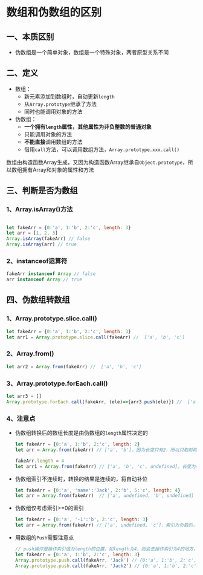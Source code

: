 # 数组和伪数组的区别

## 一、本质区别

* 伪数组是一个简单对象，数组是一个特殊对象，两者原型关系不同



## 二、定义

* 数组：
  * 新元素添加到数组时，自动更新`length`
  * 从`Array.prototype`继承了方法
  * 同时也能调用对象的方法
* 伪数组：
  * **一个拥有`length`属性，其他属性为非负整数的普通对象**
  * 只能调用对象的方法
  * **不能直接**调用数组的方法
  * 借用`call`方法，可以调用数组方法，`Array.prototype.xxx.call()`



数组由构造函数Array生成，又因为构造函数Array继承自`Object.prototype`，所以数组拥有Array和对象的属性和方法



## 三、判断是否为数组

### 1、Array.isArray()方法

```javascript

let fakeArr = {0:'a', 1:'b', 2:'c', length: 3}
let arr = [1, 2, 3]
Array.isArray(fakeArr) // false
Array.isArray(arr) // true
```

### 2、instanceof运算符

```javascript
fakeArr instanceof Array // false
arr instanceof Array // true
```



## 四、伪数组转数组

### 1、Array.prototype.slice.call()

```javascript
let fakeArr = {0:'a', 1:'b', 2:'c', length: 3}
let arr1 = Array.prototype.slice.call(fakeArr) //  ['a', 'b', 'c']
```

### 2、Array.from()

```javascript
let arr2 = Array.from(fakeArr) //  ['a', 'b', 'c']
```

### 3、Array.prototype.forEach.call()

```javascript
let arr3 = []
Array.prototype.forEach.call(fakeArr, (ele)=>{arr3.push(ele)}) //  ['a', 'b', 'c']
```

### 4、注意点

* 伪数组转换后的数组长度是由伪数组的`length`属性决定的

  ```javascript
  let fakeArr = {0:'a', 1:'b', 2:'c', length: 2}
  let arr = Array.from(fakeArr) // ['a', 'b']，因为长度只有2，所以只取前两个
  
  fakeArr.length = 4
  let arr1 = Array.from(fakeArr) // ['a', 'b', 'c', undefined]，长度为4，多出一个undefined
  ```

* 伪数组索引不连续时，转换的结果是连续的，将自动补位

  ```javascript
  let fakeArr = {0:'a', 'name':'Jack', 2:'b', 5:'c', length: 4}
  let arr = Array.from(fakeArr)  // ['a', undefined, 'b', undefined]
  ```

* 伪数组仅考虑索引>=0的索引

  ```javascript
  let fakeArr = {0:'a', '-1':'b', 2:'c', length: 3}
  let arr = Array.from(fakeArr) // ['a', undefined, 'c']，索引为负数的，不考虑，转为undefined
  ```

* 用数组的`Push`需要注意点

  ```javascript
  // push操作是操作索引值为length的位置，如length为4，则会去操作索引为4的地方，且length加一
  let fakeArr = {0:'a', 1:'b', 2:'c', length: 3}
  Array.prototype.push.call(fakeArr, 'Jack') // {0:'a', 1:'b', 2:'c', 3: 'Jack', length: 4}
  Array.prototype.push.call(fakeArr, 'Jack2') // {0:'a', 1:'b', 2:'c', 3: 'Jack', 4: 'Jack2', length: 5}
  ```

  